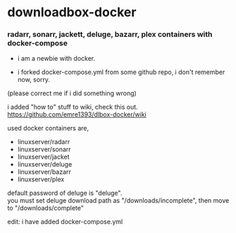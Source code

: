 # downloadbox-docker
### radarr, sonarr, jackett, deluge, bazarr, plex containers with docker-compose   

* i am a newbie with docker.  

* i forked docker-compose.yml from some github repo, i don't remember now, sorry.

(please correct me if i did something wrong)  


i added "how to" stuff to wiki, check this out.  
https://github.com/emre1393/dlbox-docker/wiki

used docker containers are,
* linuxserver/radarr  
* linuxserver/sonarr  
* linuxserver/jacket  
* linuxserver/deluge
* linuxserver/bazarr  
* linuxserver/plex  

default password of deluge is "deluge".  
you must set deluge download path as "/downloads/incomplete", then move to "/downloads/complete"

edit: i have added docker-compose.yml
